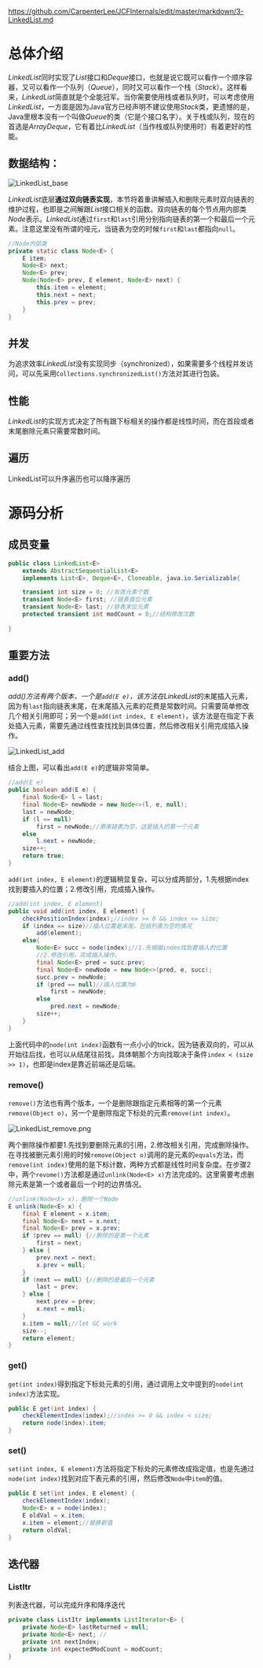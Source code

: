 https://github.com/CarpenterLee/JCFInternals/edit/master/markdown/3-LinkedList.md
# 总体介绍
*LinkedList*同时实现了*List*接口和*Deque*接口，也就是说它既可以看作一个顺序容器，又可以看作一个队列（*Queue*），同时又可以看作一个栈（*Stack*）。这样看来，*LinkedList*简直就是个全能冠军。当你需要使用栈或者队列时，可以考虑使用*LinkedList*，一方面是因为Java官方已经声明不建议使用*Stack*类，更遗憾的是，Java里根本没有一个叫做*Queue*的类（它是个接口名字）。关于栈或队列，现在的首选是*ArrayDeque*，它有着比*LinkedList*（当作栈或队列使用时）有着更好的性能。

## 数据结构：
![LinkedList_base](../../PNGFigures/LinkedList_base.png)

*LinkedList*底层**通过双向链表实现**，本节将着重讲解插入和删除元素时双向链表的维护过程，也即是之间解跟*List*接口相关的函数。双向链表的每个节点用内部类*Node*表示。*LinkedList*通过`first`和`last`引用分别指向链表的第一个和最后一个元素。注意这里没有所谓的哑元，当链表为空的时候`first`和`last`都指向`null`。
```Java
//Node内部类
private static class Node<E> {
    E item;
    Node<E> next;
    Node<E> prev;
    Node(Node<E> prev, E element, Node<E> next) {
        this.item = element;
        this.next = next;
        this.prev = prev;
    }
}
```
## 并发
为追求效率*LinkedList*没有实现同步（synchronized），如果需要多个线程并发访问，可以先采用`Collections.synchronizedList()`方法对其进行包装。
## 性能
*LinkedList*的实现方式决定了所有跟下标相关的操作都是线性时间，而在首段或者末尾删除元素只需要常数时间。
## 遍历
LinkedList可以升序遍历也可以降序遍历


# 源码分析
## 成员变量
```java
public class LinkedList<E>
    extends AbstractSequentialList<E>
    implements List<E>, Deque<E>, Cloneable, java.io.Serializable{

    transient int size = 0; //有效元素个数
    transient Node<E> first; //链表首位元素
    transient Node<E> last; //链表末位元素
    protected transient int modCount = 0;//结构修改次数
    
}
```
## 重要方法

### add()

*add()*方法有两个版本，一个是`add(E e)`，该方法在*LinkedList*的末尾插入元素，因为有`last`指向链表末尾，在末尾插入元素的花费是常数时间。只需要简单修改几个相关引用即可；另一个是`add(int index, E element)`，该方法是在指定下表处插入元素，需要先通过线性查找找到具体位置，然后修改相关引用完成插入操作。

![LinkedList_add](../../PNGFigures/LinkedList_add.png)

结合上图，可以看出`add(E e)`的逻辑非常简单。
```Java
//add(E e)
public boolean add(E e) {
    final Node<E> l = last;
    final Node<E> newNode = new Node<>(l, e, null);
    last = newNode;
    if (l == null)
        first = newNode;//原来链表为空，这是插入的第一个元素
    else
        l.next = newNode;
    size++;
    return true;
}
```

`add(int index, E element)`的逻辑稍显复杂，可以分成两部分，1.先根据index找到要插入的位置；2.修改引用，完成插入操作。

```Java
//add(int index, E element)
public void add(int index, E element) {
	checkPositionIndex(index);//index >= 0 && index <= size;
	if (index == size)//插入位置是末尾，包括列表为空的情况
        add(element);
    else{
    	Node<E> succ = node(index);//1.先根据index找到要插入的位置
        //2.修改引用，完成插入操作。
        final Node<E> pred = succ.prev;
        final Node<E> newNode = new Node<>(pred, e, succ);
        succ.prev = newNode;
        if (pred == null)//插入位置为0
            first = newNode;
        else
            pred.next = newNode;
        size++;
    }
}
```

上面代码中的`node(int index)`函数有一点小小的trick，因为链表双向的，可以从开始往后找，也可以从结尾往前找，具体朝那个方向找取决于条件`index < (size >> 1)`，也即是index是靠近前端还是后端。

### remove()

`remove()`方法也有两个版本，一个是删除跟指定元素相等的第一个元素`remove(Object o)`，另一个是删除指定下标处的元素`remove(int index)`。

![LinkedList_remove.png](../../PNGFigures/LinkedList_remove.png)

两个删除操作都要1.先找到要删除元素的引用，2.修改相关引用，完成删除操作。在寻找被删元素引用的时候`remove(Object o)`调用的是元素的`equals`方法，而`remove(int index)`使用的是下标计数，两种方式都是线性时间复杂度。在步骤2中，两个`revome()`方法都是通过`unlink(Node<E> x)`方法完成的。这里需要考虑删除元素是第一个或者最后一个时的边界情况。

```Java
//unlink(Node<E> x)，删除一个Node
E unlink(Node<E> x) {
    final E element = x.item;
    final Node<E> next = x.next;
    final Node<E> prev = x.prev;
    if (prev == null) {//删除的是第一个元素
        first = next;
    } else {
        prev.next = next;
        x.prev = null;
    }
    if (next == null) {//删除的是最后一个元素
        last = prev;
    } else {
        next.prev = prev;
        x.next = null;
    }
    x.item = null;//let GC work
    size--;
    return element;
}
```

### get()

`get(int index)`得到指定下标处元素的引用，通过调用上文中提到的`node(int index)`方法实现。
```Java
public E get(int index) {
    checkElementIndex(index);//index >= 0 && index < size;
    return node(index).item;
}
```

### set()

`set(int index, E element)`方法将指定下标处的元素修改成指定值，也是先通过`node(int index)`找到对应下表元素的引用，然后修改`Node`中`item`的值。
```Java
public E set(int index, E element) {
    checkElementIndex(index);
    Node<E> x = node(index);
    E oldVal = x.item;
    x.item = element;//替换新值
    return oldVal;
}
```

## 迭代器

### ListItr
列表迭代器，可以完成升序和降序迭代
```java
private class ListItr implements ListIterator<E> {
    private Node<E> lastReturned = null;
    private Node<E> next; //
    private int nextIndex;
    private int expectedModCount = modCount;
}
```